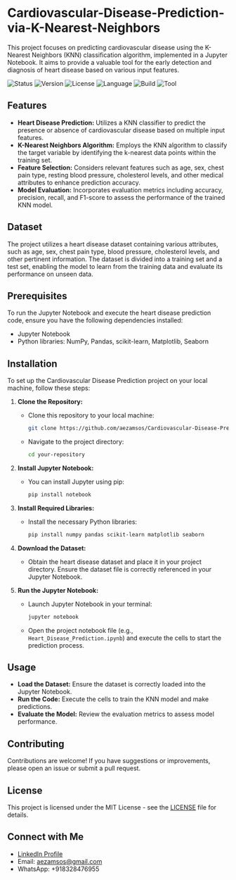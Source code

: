 # Cardiovascular-Disease-Prediction-via-K-Nearest-Neighbors
 This project focuses on predicting cardiovascular disease using the K-Nearest Neighbors (KNN) classification algorithm, implemented in a Jupyter Notebook. It aims to provide a valuable tool for the early detection and diagnosis of heart disease based on various input features.

![Status](https://img.shields.io/badge/status-completed-brightgreen) 
![Version](https://img.shields.io/badge/version-1.0.0-blue) 
![License](https://img.shields.io/badge/license-MIT-green)
![Language](https://img.shields.io/badge/language-Python-orange) 
![Build](https://img.shields.io/badge/build-passing-brightgreen)
![Tool](https://img.shields.io/badge/tool-Jupyter-Notebook-Black)

## Features

- **Heart Disease Prediction:** Utilizes a KNN classifier to predict the presence or absence of cardiovascular disease based on multiple input features.
- **K-Nearest Neighbors Algorithm:** Employs the KNN algorithm to classify the target variable by identifying the k-nearest data points within the training set.
- **Feature Selection:** Considers relevant features such as age, sex, chest pain type, resting blood pressure, cholesterol levels, and other medical attributes to enhance prediction accuracy.
- **Model Evaluation:** Incorporates evaluation metrics including accuracy, precision, recall, and F1-score to assess the performance of the trained KNN model.

## Dataset

The project utilizes a heart disease dataset containing various attributes, such as age, sex, chest pain type, blood pressure, cholesterol levels, and other pertinent information. The dataset is divided into a training set and a test set, enabling the model to learn from the training data and evaluate its performance on unseen data.

## Prerequisites

To run the Jupyter Notebook and execute the heart disease prediction code, ensure you have the following dependencies installed:

- Jupyter Notebook
- Python libraries: NumPy, Pandas, scikit-learn, Matplotlib, Seaborn

## Installation

To set up the Cardiovascular Disease Prediction project on your local machine, follow these steps:

1. **Clone the Repository:**
   - Clone this repository to your local machine:
     ```bash
     git clone https://github.com/aezamsos/Cardiovascular-Disease-Prediction-via-K-Nearest-Neighbors.git
     ```
   - Navigate to the project directory:
     ```bash
     cd your-repository
     ```

2. **Install Jupyter Notebook:**
   - You can install Jupyter using pip:
     ```bash
     pip install notebook
     ```

3. **Install Required Libraries:**
   - Install the necessary Python libraries:
     ```bash
     pip install numpy pandas scikit-learn matplotlib seaborn
     ```

4. **Download the Dataset:**
   - Obtain the heart disease dataset and place it in your project directory. Ensure the dataset file is correctly referenced in your Jupyter Notebook.

5. **Run the Jupyter Notebook:**
   - Launch Jupyter Notebook in your terminal:
     ```bash
     jupyter notebook
     ```
   - Open the project notebook file (e.g., `Heart_Disease_Prediction.ipynb`) and execute the cells to start the prediction process.

## Usage

- **Load the Dataset:** Ensure the dataset is correctly loaded into the Jupyter Notebook.
- **Run the Code:** Execute the cells to train the KNN model and make predictions.
- **Evaluate the Model:** Review the evaluation metrics to assess model performance.

## Contributing

Contributions are welcome! If you have suggestions or improvements, please open an issue or submit a pull request.

## License

This project is licensed under the MIT License - see the [LICENSE](LICENSE) file for details.

## Connect with Me

- [LinkedIn Profile](https://www.linkedin.com/in/aazam-shareef-234170171/)
- Email: aezamsos@gmail.com
- WhatsApp: +918328476955
